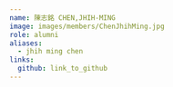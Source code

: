 ```yaml
---
name: 陳志銘 CHEN,JHIH-MING 
image: images/members/ChenJhihMing.jpg 
role: alumni
aliases:
  - jhih ming chen
links:
  github: link_to_github 
---
```

